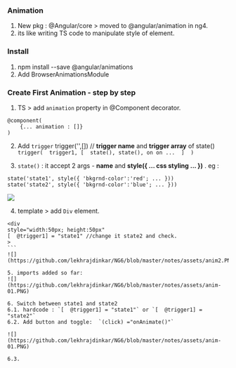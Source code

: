 ### Animation 
1. New pkg :  @Angular/core > moved to @angular/animation in ng4.
2. its like writing TS code to manipulate style of element.

### Install
1. npm install --save @angular/animations 
2. Add BrowserAnimationsModule

### Create First Animation - step by step
1. TS > add `animation` property in @Component decorator.
```
@component(
    {... animation : []}
)
```
2. Add `trigger`
trigger('',[]) // **trigger name** and **trigger array** of state()
```trigger(  trigger1, [  state(), state(), on on ...  ]  )```

3. `state()` : it accept 2 args - **name** and **style({ ... css styling ... })** . eg :
```
state('state1', style({ 'bkgrnd-color':'red'; ... }))
state('state2', style({ 'bkgrnd-color':'blue'; ... }))
```
![](https://github.com/lekhrajdinkar/NG6/blob/master/notes/assets/anim1.PNG)

4. template > add `Div` element.
````
<div 
style="width:50px; height:50px" 
[  @trigger1] = "state1" //change it state2 and check.
>
```
![](https://github.com/lekhrajdinkar/NG6/blob/master/notes/assets/anim2.PNG)

5. imports added so far:
![](https://github.com/lekhrajdinkar/NG6/blob/master/notes/assets/anim-01.PNG)

6. Switch between state1 and state2
6.1. hardcode : `[  @trigger1] = "state1"` or `[  @trigger1] = "state2"`
6.2. Add button and toggle:  `(click) ="onAnimate()"`

![](https://github.com/lekhrajdinkar/NG6/blob/master/notes/assets/anim-01.PNG)

6.3. 
